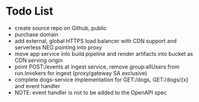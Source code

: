 # Todo List

- create source repo on Github, public
- purchase domain
- add external, global HTTPS load balancer with CDN support and serverless NEG pointing into proxy
- move app service into build pipeline and render artifacts into bucket as CDN serving origin
- point POST:/events at ingest service, remove group:allUsers from run.Invokers for ingest (proxy/gateway SA exclusive)
- complete dogs-service implementation for GET:/dogs, GET:/dogs/{x} and event handler
- NOTE: event handler is not to be added to the OpenAPI spec
